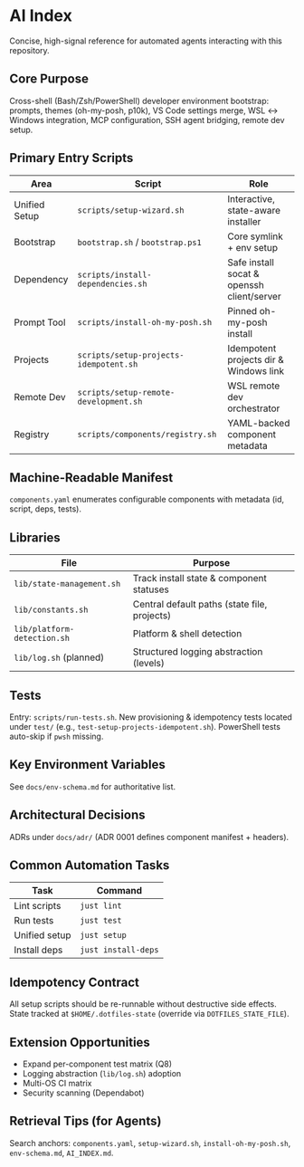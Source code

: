 # AI Index

Concise, high-signal reference for automated agents interacting with this repository.

## Core Purpose
Cross-shell (Bash/Zsh/PowerShell) developer environment bootstrap: prompts, themes (oh-my-posh, p10k), VS Code settings merge, WSL ↔ Windows integration, MCP configuration, SSH agent bridging, remote dev setup.

## Primary Entry Scripts
| Area | Script | Role |
|------|--------|------|
| Unified Setup | `scripts/setup-wizard.sh` | Interactive, state-aware installer |
| Bootstrap | `bootstrap.sh` / `bootstrap.ps1` | Core symlink + env setup |
| Dependency | `scripts/install-dependencies.sh` | Safe install socat & openssh client/server |
| Prompt Tool | `scripts/install-oh-my-posh.sh` | Pinned oh-my-posh install |
| Projects | `scripts/setup-projects-idempotent.sh` | Idempotent projects dir & Windows link |
| Remote Dev | `scripts/setup-remote-development.sh` | WSL remote dev orchestrator |
| Registry | `scripts/components/registry.sh` | YAML-backed component metadata |

## Machine-Readable Manifest
`components.yaml` enumerates configurable components with metadata (id, script, deps, tests).

## Libraries
| File | Purpose |
|------|---------|
| `lib/state-management.sh` | Track install state & component statuses |
| `lib/constants.sh` | Central default paths (state file, projects) |
| `lib/platform-detection.sh` | Platform & shell detection |
| `lib/log.sh` (planned) | Structured logging abstraction (levels) |

## Tests
Entry: `scripts/run-tests.sh`. New provisioning & idempotency tests located under `test/` (e.g., `test-setup-projects-idempotent.sh`). PowerShell tests auto-skip if `pwsh` missing.

## Key Environment Variables
See `docs/env-schema.md` for authoritative list.

## Architectural Decisions
ADRs under `docs/adr/` (ADR 0001 defines component manifest + headers).

## Common Automation Tasks
| Task | Command |
|------|---------|
| Lint scripts | `just lint` |
| Run tests | `just test` |
| Unified setup | `just setup` |
| Install deps | `just install-deps` |

## Idempotency Contract
All setup scripts should be re-runnable without destructive side effects. State tracked at `$HOME/.dotfiles-state` (override via `DOTFILES_STATE_FILE`).

## Extension Opportunities
- Expand per-component test matrix (Q8)
- Logging abstraction (`lib/log.sh`) adoption
- Multi-OS CI matrix
- Security scanning (Dependabot)

## Retrieval Tips (for Agents)
Search anchors: `components.yaml`, `setup-wizard.sh`, `install-oh-my-posh.sh`, `env-schema.md`, `AI_INDEX.md`.
